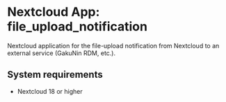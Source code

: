 # Nextcloud App: file_upload_notification
Nextcloud application for the file-upload notification from Nextcloud to an external service (GakuNin RDM, etc.).

## System requirements

- Nextcloud 18 or higher
